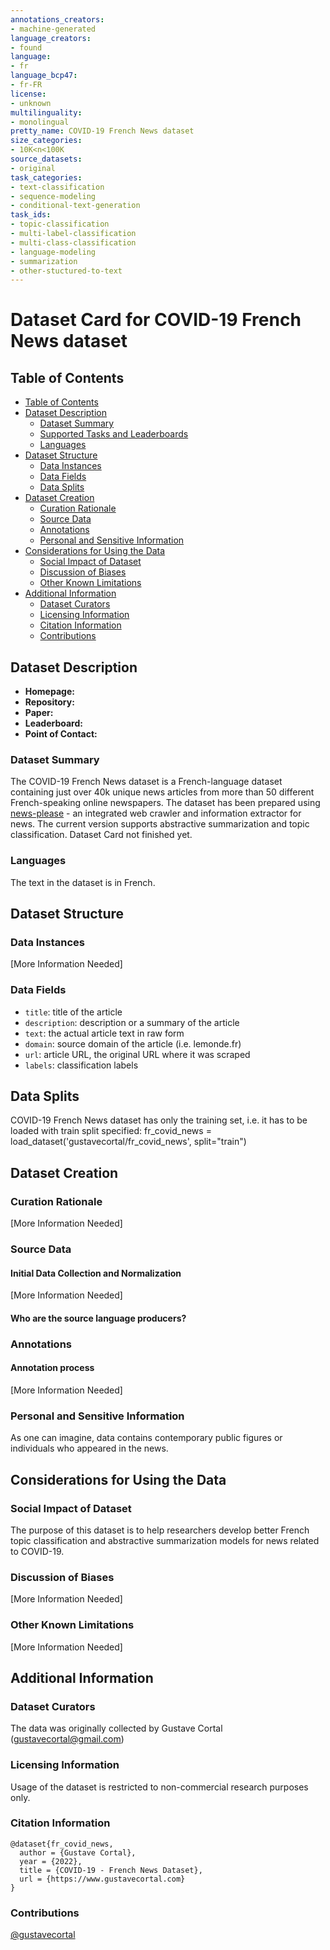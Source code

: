 ```yaml
---
annotations_creators:
- machine-generated
language_creators:
- found
language:
- fr
language_bcp47:
- fr-FR
license:
- unknown
multilinguality:
- monolingual
pretty_name: COVID-19 French News dataset
size_categories:
- 10K<n<100K
source_datasets:
- original
task_categories:
- text-classification
- sequence-modeling
- conditional-text-generation
task_ids:
- topic-classification
- multi-label-classification
- multi-class-classification
- language-modeling
- summarization
- other-stuctured-to-text
---
```


# Dataset Card for COVID-19 French News dataset

## Table of Contents
- [Table of Contents](#table-of-contents)
- [Dataset Description](#dataset-description)
  - [Dataset Summary](#dataset-summary)
  - [Supported Tasks and Leaderboards](#supported-tasks-and-leaderboards)
  - [Languages](#languages)
- [Dataset Structure](#dataset-structure)
  - [Data Instances](#data-instances)
  - [Data Fields](#data-fields)
  - [Data Splits](#data-splits)
- [Dataset Creation](#dataset-creation)
  - [Curation Rationale](#curation-rationale)
  - [Source Data](#source-data)
  - [Annotations](#annotations)
  - [Personal and Sensitive Information](#personal-and-sensitive-information)
- [Considerations for Using the Data](#considerations-for-using-the-data)
  - [Social Impact of Dataset](#social-impact-of-dataset)
  - [Discussion of Biases](#discussion-of-biases)
  - [Other Known Limitations](#other-known-limitations)
- [Additional Information](#additional-information)
  - [Dataset Curators](#dataset-curators)
  - [Licensing Information](#licensing-information)
  - [Citation Information](#citation-information)
  - [Contributions](#contributions)

## Dataset Description

- **Homepage:**
- **Repository:**
- **Paper:**
- **Leaderboard:**
- **Point of Contact:**

### Dataset Summary

The COVID-19 French News dataset is a French-language dataset containing just over 40k unique news articles from more than 50 different French-speaking online newspapers. The dataset has been prepared using [news-please](https://github.com/fhamborg/news-please) - an integrated web crawler and information extractor for news. The current version supports abstractive summarization and topic classification. Dataset Card not finished yet.

### Languages

The text in the dataset is in French.

## Dataset Structure

### Data Instances

[More Information Needed]

### Data Fields

- `title`: title of the article
- `description`: description or a summary of the article
- `text`: the actual article text in raw form
- `domain`: source domain of the article (i.e. lemonde.fr)
- `url`: article URL, the original URL where it was scraped
- `labels`: classification labels

## Data Splits

COVID-19 French News dataset has only the training set, i.e. it has to be loaded with train split specified: fr_covid_news = load_dataset('gustavecortal/fr_covid_news', split="train")

## Dataset Creation

### Curation Rationale

[More Information Needed]

### Source Data

#### Initial Data Collection and Normalization

[More Information Needed]

#### Who are the source language producers?


### Annotations

#### Annotation process

[More Information Needed]

### Personal and Sensitive Information

As one can imagine, data contains contemporary public figures or individuals who appeared in the news.

## Considerations for Using the Data

### Social Impact of Dataset

The purpose of this dataset is to help researchers develop better French topic classification and abstractive summarization models for news related to COVID-19.

### Discussion of Biases

[More Information Needed]

### Other Known Limitations

[More Information Needed]

## Additional Information

### Dataset Curators

The data was originally collected by Gustave Cortal (gustavecortal@gmail.com)

### Licensing Information

Usage of the dataset is restricted to non-commercial research purposes only.

### Citation Information

```
@dataset{fr_covid_news,
  author = {Gustave Cortal},
  year = {2022},
  title = {COVID-19 - French News Dataset},
  url = {https://www.gustavecortal.com}
}
```

### Contributions

[@gustavecortal](https://github.com/gustavecortal)